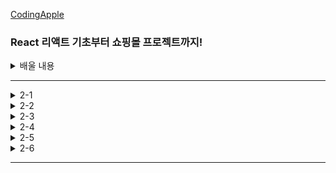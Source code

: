 [CodingApple](https://online.codingapple.com/course/react-basic/)

### React 리액트 기초부터 쇼핑몰 프로젝트까지!
<details>
<summary>배울 내용</summary>

    – class 문법 없이 개발하는 2020스타일 easy-mode 리액트

    – 컴포넌트, Props, State를 이용한 웹앱 개발

    – 리액트로 HTML 모듈화해서 개발하는 법

    – JSX for 반복문, 이벤트 핸들러 등 어떻게 쓰는지 정확히 알려줌

    – 리액트 CLI로 프로젝트 생성, 관리, 빌드하는 법

    – Redux와 context API로 데이터 관리

    – Ajax 등으로 서버 API 요청하는 법 (을 배울 텐데 Ajax가 뭔지 모르니까 그것부터)

    – 라우터로 페이지 나누기

    – 리액트에서 CSS 스타일링 잘하는 법 (styled component, SASS)

    – import/destructuring/arrow function 등 필요한 ES6 문법들

    – 스마트폰에 설치 가능한 Progressive Web App으로 리액트사이트 발행하기

    – (포트폴리오 자랑용) github pages를 이용해 사이트 발행

</details>

-----

<details>
<summary>2-1</summary>
###쇼핑몰 프로젝트 : 프로젝트 생성 & Bootstrap 설치

   npm, nsx install을 사용했을 때 설치가 오래 걸린다면?
   ```
      구글에 'yarn 1' 검색 후 installer 설치 + 컴퓨터 재시작
         yarn : npm보다 훨씬 빠른 라이브러리 설치 속도, 안정성을 자랑
                npm install ~~ => yarn add ~~
                npm run start => yarn start
   ```
    - 새로운 프로젝트 생성
      -> 작업 폴더를 VScode 에디터로 오픈한 뒤 터미널 오픈
         리액트 설치 명령어 입력 npx create-react-app shop
         shop이라는 폴더를 VScode 에디터로 오픈한 뒤 코딩 시작~
         터미널에서 yarn start 명령어로 미리보기 띄우기

    - CSS 쌩코딩하기 귀찮다? Bootstrap 라이브러리를 설치하자
      -> Bootstrap은 원조 라이브러리이고, 리액트에 맞게 변형한 React Bootstrap을 설치
         터미널에서 npm install react-bootstrap bootstrap 또는 yarn add react-bootstrap bootstrap
      -> 때에 따라 특정 스타일을 사용할 때 Bootstrap CSS 파일을 요구하는 경우가 있음
         사이트에 있는 CSS 파일을 index.html 파일의 <head> 태그 안에 복붙!
      -> Bootstarp 설치가 잘 되었는지 테스트 하고싶다
         1. getbootstrap.com 들어간 후 Documentation 탭으로 이동
         2. 원하는 레이아웃을 검색 ex) Button
         3. 그 중에 원하는 버튼의 HTML을 내 App.js에 복붙
         4. 미리보기에서 버튼이 뜬다면 설치 성공

</details>

<details>
<summary>2-2</summary>
평화로운 쇼핑몰 레이아웃 디자인시간

    - Bootstrap을 이용한 레이아웃 디자인
      -> 상단메뉴(Navbar) 만들기
         1. react bootstrap 공식사이트 Component 메뉴에서 navbar 검색
         2. 마음에 드는 navbear의 HTML 예제코드를 복붙
         3. import { Navbar } from 'react-bootstrap'; (딸려온 컴포넌트들도 전부 import 해줘야 함)
      -> 대문(Jumbotron) 만들기
         navbar와 똑같이 작업 ㄱㄱ 
         배경이미지를 넣으려면 
         1. <Jumbotron className="background">
         2. CSS 파일로 가서 .background{} 안에 스타일 작성
         3. src 폴더에 이미지파일을 옮겨서 ./image.jpg
      -> 상품 레이아웃 만들기
         상품 이미지를 가로로 3개, 모바일에선 세로 1열로 진열하고 싶다 (가로 3분할)
         Bootstrap 사용하기
         <div className="col-md-4">상품1</div>
         <div className="col-md-4">상품2</div>
         <div className="col-md-4">상품3</div>

</details>

<details>
<summary>2-3</summary>
코드가 넘나 길어진다면 import / export 사용해보기

    - 데이터바인딩을 하고싶은데 데이터가 너무 길다?
      -> import / export 문법으로 변수나 함수나 자료형을 다른 파일로 저장해둔 뒤에 불러오기
      -> data.js에서 App.js 이렇게 변수, 혹은 데이터를 보내려면
         1. 일단 data.js에서 원하는 데이터를 export 하고
         2. App.js에서는 data.js를 import 하면 됨
         ex)
         (data.js 파일)
         var 중요데이터 = 'Moon';
         export default 중요데이터;
         => 변수명, 함수명, 자료형 전부 배출 가능
            파일마다 export default 라는 키워드는 하나만 사용 가능
         (App.js 파일)
         import 중요데이터 from './data.js';
         => 변수명이라는 부분은 자유롭게 작성 가능
            경로 쓸 때, ./ 라는 것은 현재 경로
      -> 여러개의 변수들을 내보내고 싶으면
         ex)
         (data.js 파일)
         var name1 = 'Moon';
         var name2 = 'Kim';
         export default name1, name2;
         (App.js 파일)
         import {name1, name2} from './data.js';
         => 변수명을 자유롭게 작명이 불가능하고 export 했던 변수명 그대로 사용

    - 쇼핑몰 데이터를 state로 저장하고 싶은데 너무 길다, 다른 파일로 빼자
     -> 1. data.js 에 데이터를 저장하고
        2. App.js 에 import Data from './data.js';
        3. 사용하고 싶은 곳에서 let [shoes, shoes변경] = useState(Data);

    - 3개의 상품 데이터를 알맞는 HTML 자리에 데이터바인딩 하기
     -> ex)
        ~~~HTML잔뜩~~~
        <div className = "col-md-4">
          <img src = "https://codingapple1.github.io/shop/shoes1.jpg" width = "100%" />
          <h4>{shoes[0].title}</h4>
          <p>{shoes[0].content} & {shoes[0].price}</p>
        </div>
        ~~~shoes[1]~~~
        ~~~shoes[2]~~~

</details>

<details>
<summary>2-4</summary>
해설 : 상품목록 Component화 + 반복문

    - 상품 레이아웃 컴포넌트화 하기
      1. "col-md-4" 라는 div 박스들을 컴포넌트로 만들기
         function Goods(){
            return (
               <div classNmae="col-md-4">
                 <h4>{ shoes[0].title }</h4>
                 <p>{ shoes[0].content } & { shoes[0].price }</p>
               </div>
            )
         }
      2. App(){} 안에 필요한 위치에 <Goods /> 추가
      3. shoes라는 변수는 App 컴포넌트에 있고 Goods 컴포넌트에 없으니 props로 전송해주기
         <Goods shoes = {shoes} />

         function Goods(props){
            return (
               <div classNmae="col-md-4">
                 <h4>{ props.shoes[0].title }</h4>
                 <p>{ props.shoes[0].content } & { props.shoes[0].price }</p>
               </div>
            )
         }

    - 각각의 Goods 컴포넌트마다 다른 데이터 전송해주기
     -> shoes라는 [{}, {}, {}] 를 전부 다 전송하지 않고 하나의 {} 오브젝트만 각각 전송
        1. <Card shoes={shoes[0]} />
           <Card shoes={shoes[1]} />
           <Card shoes={shoes[2]} />
        2. <h4>{ props.shoes.title }</h4>
           <p>{ props.shoes.content } & { props.shoes.price }</p>

    - Goods 컴포넌트 반복문 돌리기
     -> shoes 라는 state 갯수만큼 돌려야하니까 shoes에 map 붙이기
        {
           shoes.map((a, i) => {
           return <Goods shoes = {shoes{i}} />
           });
        }
        => map 반복문 안에는 2개의 파라미터가 들어갈 수 있음 (a, i)
           a는 shoes라는 array에 있던 하나하나의 데이터를 의미
           i는 반복문을 돌면서 1씩 증가하는 정수 (0, 1, 2 ...)

    - 상품 이미지들 데이터바인딩 하기
     1. <img src=”~~~/shoes1.jpg”> 이렇게 하드코딩 되어있는 코드를
     2. <img src={ ~~~ shoes반복문돌때마다1,2,3으로변하는변수.jpg} /> 로 변경
        <img src={ 'https://codingapple1.github.io/shop/shoes' + i + '.jpg' } width="100%"/>
        => i는 map 안에 i라는 변수 (0, 1, 2 ...)
     3. i라는 변수는 App 컴포넌트가 가지고 있는 변수이기 때문에 props로 전송
        { 
            shoes.map((a,i)=>{
             return <Card shoes={shoes[i]} i={i} />
            });
        }
        <img src={ 'https://codingapple1.github.io/shop/shoes' + (props.i+1) + '.jpg' } width="100%"/>

</details>


<details>
<summary>2-5</summary>
React Router 1 : 셋팅과 기본 라우팅

    - 설치 / 셋팅
      -> yarn add ract-router-dom
         (index.js 파일)
         import { BrowserRouter } from 'react-router-dom';
         ReactDOM.render(
           <React.StrictMode>
             <BrowserRouter>
               <App/>
             </BrowserRouter>
           </React.StrictMode>
           document.getElementById('root')
         );
         => BrowerRouter는 사이트 방문시 주소에 # 없이 깔끔
         => HashRouter는 사이트 방문시 URL 맨 뒤에 /#/이 붙은 채로 시작
            원래는 브라우저 주소창에 뭔가 페이지를 입력하면 서버에게 특정 페이지 좀 보여달라는 요청이 됨
            하지만 현재는 요청할 서버가 없고 그냥 리액트가 라우팅을 담당 중
            그래서 잘못하면 있지도 않은 페이지를 서버에 요청해서 404 Page Not Found 에러가 뜰 수 있음
            실수로 서버에게 요청하지 않게 하려면 안전하게 # 붙이기
            브라우저 주소창에서 # 뒤에 붙은 것들은 절대 서버로 요청되지 않음

    - 라우팅 (페이지 나누기)
      -> 1. / 여기로 접속하면 메인페이지 보여주기
         2. /detail 로 접속하면 상세페이지 보여주기
      -> 라우팅을 하려면
         1. 여러가지 태그들 import 
            import { Link, Route, Switch } from 'react-router-dom';
         2. 원하는 곳에 <Route></Route> 태그 작성
         3. <Route> 안에 path와 path 방문 시 보여줄 HTML 작성
            ex)
            <div>
              ~~~HTML잔뜩~~~
              <Route path = "/">
                <div>메인페이지</div>
              <Route>
              <Route path = "/detail">
                <div>상세페이지</div>
              <Route>
            </div>
         4. 브라우저 주소창에
            http://localhost:3000/ 로 접속하면 "메인페이지", 
            http://localhost:3000/detail 로 접속하면 "상세페이지"가 보임
         => 참고로 <Route path = "/어쩌고" component = {Goods}></Route>를 작성하면 /어쩌고 라는 경로로 접속했을 때 Goods 라는 컴포넌트를 보여줌
      -> /detail로 접속했는데 왜 상세페이지, 메인페이지 둘 다 보여줘?
         => /detail 이라고 적으면 / 라는 경로도 포함 되어있음
            싫으면 / 경로에 exact 라는 속성을 부여해주면 됨
            ex) 
            <Route exact path="/"> 
              <div>메인페이지에요</div> 
            </Route> 

</details>

<details>
<summary>2-6</summary>
React Router 2 : Link, Switch, history 기능

    - <Detail> 을 다른 파일에 저장해둔 뒤 App.js까지 import 해오기
      1. src 폴더 내에 Detaill.js 파일을 만들고
      2. import React from 'react';
      3. function Detail(){ return( ~~~HTML잔뜩~~~ ) };
      4. 맨 마지막 줄에 Detail 이라는 함수를 export default Detail
      5. (App.js 파일) 
         import Detail from'./Detail.js';
         <Route path = "/detail">
           <Detail/>
         </Route>
   
    - Link 태그로 페이지 이동 버튼 만들기
      -> 상단메뉴(Navbar)로 이동
         <Nav.Link> <Link to = "/">Home</Link> </Nav.Link>
         <Nav.Link> <Link to = "/detail">Detail</Link> </Nav.Link>
         => Link 태그를 사용하고 to 속성을 이용해 경로만 지정해주면 됨

    - 다른 방법으로 페이지 이동 기능 만들기
      1. import {useHistory} from 'react-router-dom';
      2. let history = useHistory();
         -> useHistory() : 페이지 이동 내역 + 여러가지 유용한 함수
                        history 라는 변수엔 큰 object{} 자료가 하나 저장되어있음
      3. goBack() : 페이지가 뒤로 간다
         <button onClick = { () => { history.goBack() }} >뒤로가기</Button>
      4. push() : 커스텀 페이지로 이동하는 기능을 만들고 싶다
         <button onClick = { () => { history.push('/') }} >뒤로가기</button>

    - Switch 컴포넌트에 대해 알아보자
      -> Switch : 매치되는 <Route> 들을 전부 보여주지 말고 한 번에 하나만 보여주세요~
         => path = "/:id" : /슬래시 뒤에 모든 문자가 오면 이 Route로 안내해주세요~
            그럼 /detail로 이동하면 (1)<Detail> (2)<div>새로만든route</div> 둘 다 보여줌
            왜냐면 리액트 라우터는 그냥 URL 매치되는 것들 전부 다 보여주니깐
            한 번에 하나의 <Route>만 보여주고 싶다?
            => <Route>들을 위에서 import 해온 <Switch> 태그로 감싸면 됨
               감싸주면 여러 개의 Route가 매칭이 되어도 맨 위의 Route 하나만 보여줌
               이걸 응용하면 / 경로 문제도, exact도 쓰지 않고 해결 가능

</details>

-----